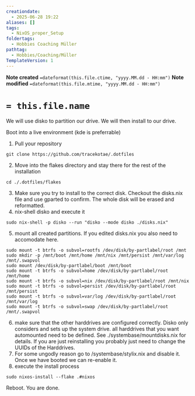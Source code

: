 ```yaml
---
creationdate:
  - 2025-06-28 19:22
aliases: []
tags:
  - NixOS_proper_Setup
foldertags: 
  - Hobbies Coaching Müller
pathtag:
  - Hobbies/Coaching/Müller
TemplateVersion: 1
---
```


 **Note created** `=dateformat(this.file.ctime, "yyyy.MM.dd - HH:mm")`
 **Note modified** `=dateformat(this.file.mtime, "yyyy.MM.dd - HH:mm")`
# `= this.file.name`
We will use disko to partition our drive.
We will then install to our drive.

Boot into a live environment (kde is preferrable)
1. Pull your repository
```
git clone https://github.com/tracekotae/.dotfiles
```
2. Move into the flakes directory and stay there for the rest of the installation
```
cd ./.dotfiles/flakes
```
3. Make sure you try to install to the correct disk. Checkout the disks.nix file and use gparted to confirm.
   The whole disk will be erased and reformatted.
4. nix-shell disko and execute it
```
sudo nix-shell -p disko --run "disko --mode disko ./disks.nix"
```
5. mount all created partitions. If you edited disks.nix you also need to accomodate here.
```
sudo mount -t btrfs -o subvol=rootfs /dev/disk/by-partlabel/root /mnt
sudo mkdir -p /mnt/boot /mnt/home /mnt/nix /mnt/persist /mnt/var/log /mnt/.swapvol
sudo mount /dev/disk/by-partlabel/boot /mnt/boot
sudo mount -t btrfs -o subvol=home /dev/disk/by-partlabel/root /mnt/home
sudo mount -t btrfs -o subvol=nix /dev/disk/by-partlabel/root /mnt/nix
sudo mount -t btrfs -o subvol=persist /dev/disk/by-partlabel/root /mnt/persist
sudo mount -t btrfs -o subvol=var/log /dev/disk/by-partlabel/root /mnt/var/log
sudo mount -t btrfs -o subvol=swap /dev/disk/by-partlabel/root /mnt/.swapvol
```
6. make sure that the other harddrives are configured correctly. Disko only considers and sets up the system drive. all harddrives that you want automounted need to be defined. See ./systembase/mountdisks.nix for details. If you are just reinstalling you probably just need to change the UUIDs of the Harddrives.
7. For some ungodly reason go to /systembase/stylix.nix and disable it. Once we have booted we can re-enable it.
8. execute the install process
```
sudo nixos-install --flake .#nixos
```
Reboot. You are done.